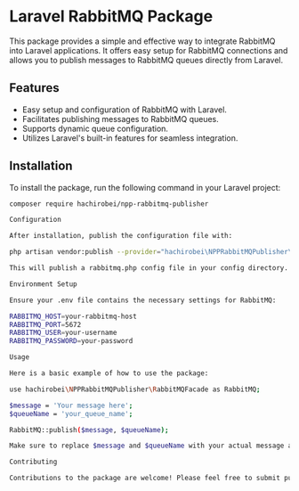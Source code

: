 # Laravel RabbitMQ Package

This package provides a simple and effective way to integrate RabbitMQ into Laravel applications. It offers easy setup for RabbitMQ connections and allows you to publish messages to RabbitMQ queues directly from Laravel.

## Features

- Easy setup and configuration of RabbitMQ with Laravel.
- Facilitates publishing messages to RabbitMQ queues.
- Supports dynamic queue configuration.
- Utilizes Laravel's built-in features for seamless integration.

## Installation

To install the package, run the following command in your Laravel project:

```bash
composer require hachirobei/npp-rabbitmq-publisher

Configuration

After installation, publish the configuration file with:

php artisan vendor:publish --provider="hachirobei\NPPRabbitMQPublisher\RabbitMQServiceProvider"

This will publish a rabbitmq.php config file in your config directory. You can adjust the configuration as needed.

Environment Setup

Ensure your .env file contains the necessary settings for RabbitMQ:

RABBITMQ_HOST=your-rabbitmq-host
RABBITMQ_PORT=5672
RABBITMQ_USER=your-username
RABBITMQ_PASSWORD=your-password

Usage

Here is a basic example of how to use the package:

use hachirobei\NPPRabbitMQPublisher\RabbitMQFacade as RabbitMQ;

$message = 'Your message here';
$queueName = 'your_queue_name';

RabbitMQ::publish($message, $queueName);

Make sure to replace $message and $queueName with your actual message and queue name.

Contributing

Contributions to the package are welcome! Please feel free to submit pull requests or create issues for bugs and feature requests.